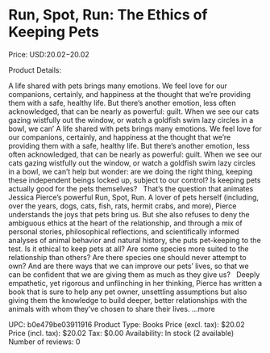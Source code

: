 # Run, Spot, Run: The Ethics of Keeping Pets

Price: USD:$20.02-$20.02

Product Details:

A life shared with pets brings many emotions. We feel love for our companions, certainly, and happiness at the thought that we’re providing them with a safe, healthy life. But there’s another emotion, less often acknowledged, that can be nearly as powerful: guilt. When we see our cats gazing wistfully out the window, or watch a goldfish swim lazy circles in a bowl, we can’ A life shared with pets brings many emotions. We feel love for our companions, certainly, and happiness at the thought that we’re providing them with a safe, healthy life. But there’s another emotion, less often acknowledged, that can be nearly as powerful: guilt. When we see our cats gazing wistfully out the window, or watch a goldfish swim lazy circles in a bowl, we can’t help but wonder: are we doing the right thing, keeping these independent beings locked up, subject to our control? Is keeping pets actually good for the pets themselves?   That’s the question that animates Jessica Pierce’s powerful Run, Spot, Run. A lover of pets herself (including, over the years, dogs, cats, fish, rats, hermit crabs, and more), Pierce understands the joys that pets bring us. But she also refuses to deny the ambiguous ethics at the heart of the relationship, and through a mix of personal stories, philosophical reflections, and scientifically informed analyses of animal behavior and natural history, she puts pet-keeping to the test. Is it ethical to keep pets at all? Are some species more suited to the relationship than others? Are there species one should never attempt to own? And are there ways that we can improve our pets’ lives, so that we can be confident that we are giving them as much as they give us?   Deeply empathetic, yet rigorous and unflinching in her thinking, Pierce has written a book that is sure to help any pet owner, unsettling assumptions but also giving them the knowledge to build deeper, better relationships with the animals with whom they’ve chosen to share their lives. ...more

UPC: b0e479be03911916
Product Type: Books
Price (excl. tax): $20.02
Price (incl. tax): $20.02
Tax: $0.00
Availability: In stock (2 available)
Number of reviews: 0
